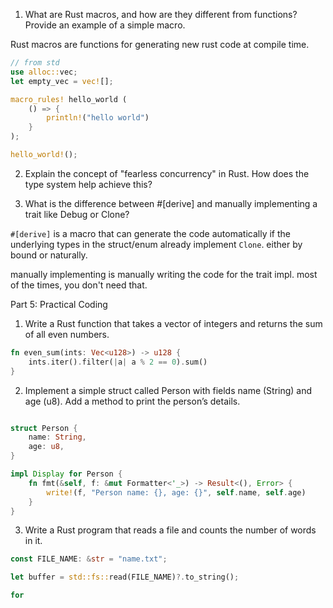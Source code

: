 1. What are Rust macros, and how are they different from functions? Provide an example of a simple macro.

Rust macros are functions for generating new rust code at compile time. 

```rs
// from std
use alloc::vec;
let empty_vec = vec![];

macro_rules! hello_world (
    () => {
        println!("hello world")
    }
);

hello_world!();
```

2. Explain the concept of "fearless concurrency" in Rust. How does the type system help achieve this?



3. What is the difference between #[derive] and manually implementing a trait like Debug or Clone?

`#[derive]` is a macro that can generate the code automatically if the underlying types in the struct/enum already implement `Clone`. either by bound or naturally.

manually implementing is manually writing the code for the trait impl. most of the times, you don't need that.

Part 5: Practical Coding
1. Write a Rust function that takes a vector of integers and returns the sum of all even numbers.

```rs
fn even_sum(ints: Vec<u128>) -> u128 {
    ints.iter().filter(|a| a % 2 == 0).sum()
}
```


2. Implement a simple struct called Person with fields name (String) and age (u8). Add a method to print the person’s details.

```rs

struct Person {
    name: String,
    age: u8,
}

impl Display for Person {
    fn fmt(&self, f: &mut Formatter<'_>) -> Result<(), Error> {
        write!(f, "Person name: {}, age: {}", self.name, self.age)
    }
}
```

3. Write a Rust program that reads a file and counts the number of words in it.

```rs
const FILE_NAME: &str = "name.txt";

let buffer = std::fs::read(FILE_NAME)?.to_string();

for 
```
